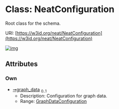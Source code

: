 
# Class: NeatConfiguration


Root class for the schema.

URI: [https://w3id.org/neat/NeatConfiguration](https://w3id.org/neat/NeatConfiguration)


[![img](https://yuml.me/diagram/nofunky;dir:TB/class/[GraphDataConfiguration]<graph_data%200..1-++[NeatConfiguration],[GraphDataConfiguration])](https://yuml.me/diagram/nofunky;dir:TB/class/[GraphDataConfiguration]<graph_data%200..1-++[NeatConfiguration],[GraphDataConfiguration])

## Attributes


### Own

 * [➞graph_data](neatConfiguration__graph_data.md)  <sub>0..1</sub>
     * Description: Configuration for graph data.
     * Range: [GraphDataConfiguration](GraphDataConfiguration.md)
